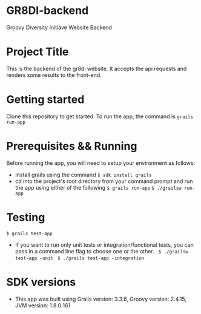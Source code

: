 # GR8DI-backend
Groovy Diversity Initiave Website Backend

# Project Title
This is the backend of the gr8di website. It accepts the api requests and renders some results to the front-end.

# Getting started
Clone this repository to get started.
To run the app, the command is 
```grails run-app```

# Prerequisites && Running
Before running the app, you will need to setup your environment as follows:

- Install grails using the command ```$ sdk install grails```
- cd into the project's root directory from your command prompt and run the app using either of the following
```$ grails run-app```
```$ ./grailsw run-app```
# Testing
```$ grails test-app```
- If you want to run only unit tests or integration/functional tests, you can pass in a command line flag to choose one or the other.
``` $ ./grailsw test-app -unit```
``` $ ./grails test-app -integration```
# SDK versions
- This app was built using Grails version: 3.3.6, Groovy version: 2.4.15, JVM version: 1.8.0 161





